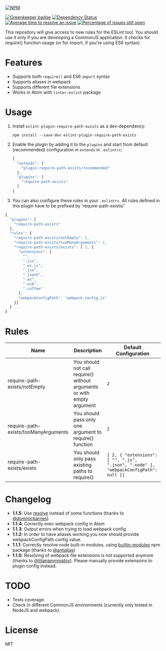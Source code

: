 [![NPM](https://nodei.co/npm/eslint-plugin-require-path-exists.png?downloads=true&downloadRank=true&stars=true)](https://nodei.co/npm/eslint-plugin-require-path-exists/)

[![Greenkeeper badge](https://badges.greenkeeper.io/BohdanTkachenko/eslint-plugin-require-path-exists.svg)](https://greenkeeper.io/)
[![Dependency Status](https://david-dm.org/BohdanTkachenko/eslint-plugin-require-path-exists.svg?style=flat-square)](https://david-dm.org/BohdanTkachenko/eslint-plugin-require-path-exists)
[![Average time to resolve an issue](http://isitmaintained.com/badge/resolution/BohdanTkachenko/eslint-plugin-require-path-exists.svg)](http://isitmaintained.com/project/BohdanTkachenko/eslint-plugin-require-path-exists "Average time to resolve an issue")
[![Percentage of issues still open](http://isitmaintained.com/badge/open/BohdanTkachenko/eslint-plugin-require-path-exists.svg)](http://isitmaintained.com/project/BohdanTkachenko/eslint-plugin-require-path-exists "Percentage of issues still open")

This repository will give access to new rules for the ESLint tool. You should use it only if you are developing a CommonJS application. It checks for require() function usage (or for import, if you're using ES6 syntax).

# Features

- Supports both `require()` and ES6 `import` syntax
- Supports aliases in webpack
- Supports different file extensions
- Works in Atom with `linter-eslint` package

# Usage

1. Install `eslint-plugin-require-path-exists` as a dev-dependency:

    ```shell
    npm install --save-dev eslint-plugin-require-path-exists
    ```

2. Enable the plugin by adding it to the `plugins` and start from default (recommended) configuration in `extends` in `.eslintrc`:

    ```js
    {
      "extends": [
        "plugin:require-path-exists/recommended"
      ],
      "plugins": [
        "require-path-exists"
      ]
    }
    ```
3. You can also configure these rules in your `.eslintrc`. All rules defined in this plugin have to be prefixed by 'require-path-exists/'

```js
{
  "plugins": [
	"require-path-exists"
  ],
  "rules": {
	"require-path-exists/notEmpty": 2,
	"require-path-exists/tooManyArguments": 2,
	"require-path-exists/exists": [ 2, {
	  "extensions": [
		"",
		".jsx",
		".es.js",
		".jsx",
		".json5",
		".es",
		".es6",
		".coffee"
	  ],
	  "webpackConfigPath": "webpack.config.js"
	}]
  }
}
```

# Rules

| Name                                 | Description                                                            | Default Configuration |
| ------------------------------------ | ---------------------------------------------------------------------- | --------------------- |
| require-path-exists/notEmpty         | You should not call require() without arguments or with empty argument | ```2```               |
| require-path-exists/tooManyArguments | You should pass only one argument to require() function                | ```2```               |
| require-path-exists/exists           | You should only pass existing paths to require()                       | ```[ 2, { "extensions": [ "", ".js", ".json", ".node" ], "webpackConfigPath": null }]``` |

# Changelog
- **1.1.5**: Use [resolve](https://www.npmjs.com/package/resolve) instead of some functions (thanks to [@dominicbarnes](https://github.com/dominicbarnes))
- **1.1.4**: Correctly exec webpack config in Atom
- **1.1.3**: Output errors when trying to load webpack config
- **1.1.2**: In order to have aliases working you now should provide webpackConfigPath config value.
- **1.1.1**: Correctly resolve node built-in modules, using [builtin-modules](https://www.npmjs.com/package/builtin-modules) npm package (thanks to [@antialias](https://github.com/antialias))
- **1.1.0**: Resolving of webpack file extensions is not supported anymore (thanks to [@lilianammmatos](https://github.com/lilianammmatos)). Please manually provide extensions to plugin config instead.

# TODO

- Tests coverage.
- Check in different CommonJS environments (currently only tested in NodeJS and webpack).

# License

MIT

